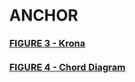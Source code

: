 # ANCHOR
<h3><a target="_blank" href="http://htmlpreview.github.io/?https://github.com/gonzalezem/ANCHOR/blob/master/figure3/ISS_raw_counts.html">FIGURE 3 - Krona</a></h3>

<h3><a target="_blank" href="http://htmlpreview.github.io/?https://github.com/gonzalezem/ANCHOR/blob/master/figure4/DA_OTUs_Harmony_vs_Destiny.html">FIGURE 4 - Chord Diagram</a></h3>
